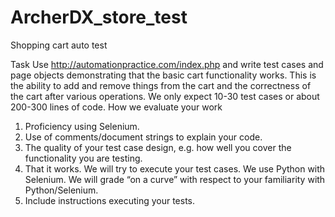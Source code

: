 # ArcherDX_store_test
Shopping cart auto test

Task
Use http://automationpractice.com/index.php and write test cases and page objects demonstrating that the basic cart functionality works. This is the ability to add and remove things from the cart and the correctness of the cart after various operations.
We only expect 10-30 test cases or about 200-300 lines of code. 
How we evaluate your work
1.    Proficiency using Selenium.
2.    Use of comments/document strings to explain your code.
3.    The quality of your test case design, e.g. how well you cover the functionality you are testing.
4.    That it works. We will try to execute your test cases. We use Python with Selenium. We will grade “on a curve” with respect to your familiarity with Python/Selenium. 
5. Include instructions executing your tests.

